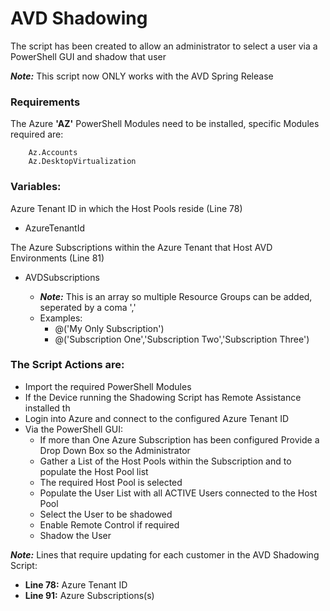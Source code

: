 # AVD Shadowing

The script has been created to allow an administrator to select a user via a PowerShell GUI
and shadow that user

_**Note:**_ This script now ONLY works with the AVD Spring Release

### Requirements

The Azure **'AZ'** PowerShell Modules need to be installed, specific Modules required are:

        Az.Accounts
        Az.DesktopVirtualization

### Variables:

Azure Tenant ID in which the Host Pools reside (Line 78)
        
- AzureTenantId

The Azure Subscriptions within the Azure Tenant that Host AVD Environments (Line 81)
            
- AVDSubscriptions
            
  - _**Note:**_ This is an array so multiple Resource Groups can be added, seperated by a coma ','
  - Examples: 
    - @('My Only Subscription')
    - @('Subscription One','Subscription Two','Subscription Three')


### The Script Actions are:
- Import the required PowerShell Modules
- If the Device running the Shadowing Script has Remote Assistance installed th
- Login into Azure and connect to the configured Azure Tenant ID
- Via the PowerShell GUI:
  - If more than One Azure Subscription has been configured Provide a Drop Down Box so the Administrator
  - Gather a List of the Host Pools within the Subscription and to populate the Host Pool list
  - The required Host Pool is selected
  - Populate the User List with all ACTIVE Users connected to the Host Pool
  - Select the User to be shadowed
  - Enable Remote Control if required
  - Shadow the User


_**Note:**_ Lines that require updating for each customer in the AVD Shadowing Script:
- **Line 78:** Azure Tenant ID
- **Line 91:** Azure Subscriptions(s)
